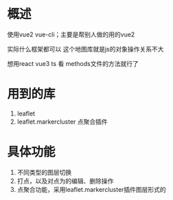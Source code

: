 # 概述

使用vue2 vue-cli；主要是帮别人做的用的vue2

实际什么框架都可以 这个地图库就是js的对象操作关系不大

想用react vue3 ts 看 methods文件的方法就行了

# 用到的库
1. leaflet
2. leaflet.markercluster  点聚合插件

# 具体功能
1. 不同类型的图层切换
2. 打点，以及对点为的编辑、删除操作
3. 点聚合功能，采用leaflet.markercluster插件图层形式的
